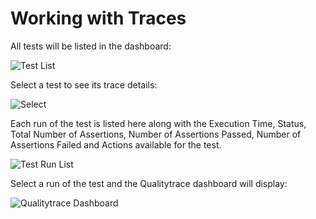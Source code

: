 # Working with Traces

All tests will be listed in the dashboard:

![Test List](img/list-of-tests-run.png)

Select a test to see its trace details:

![Select](img/select-test.png)

Each run of the test is listed here along with the Execution Time, Status, Total Number of Assertions, Number of Assertions Passed, Number of Assertions Failed and Actions available for the test.

![Test Run List](img/test-run-list.png)

Select a run of the test and the Qualitytrace dashboard will display:

![Qualitytrace Dashboard](img/quality-trace-dashboard.png)